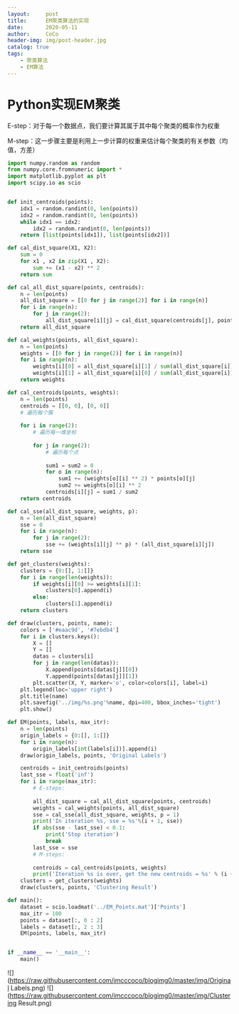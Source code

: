 ```yaml
---
layout:     post
title:      EM聚类算法的实现
date:       2020-05-11
author:     CoCo
header-img: img/post-header.jpg
catalog: true
tags:
    - 聚类算法
    - EM算法
---
```


<head>
    <script src="https://cdn.mathjax.org/mathjax/latest/MathJax.js?config=TeX-AMS-MML_HTMLorMML" type="text/javascript"></script>
    <script type="text/x-mathjax-config">
        MathJax.Hub.Config({
            tex2jax: {
            skipTags: ['script', 'noscript', 'style', 'textarea', 'pre'],
            inlineMath: [['$','$']]
            }
        });
    </script>
</head>

# Python实现EM聚类
E-step：对于每一个数据点，我们要计算其属于其中每个聚类的概率作为权重

M-step：这一步骤主要是利用上一步计算的权重来估计每个聚类的有关参数（均值，方差）
```py
import numpy.random as random
from numpy.core.fromnumeric import *
import matplotlib.pyplot as plt
import scipy.io as scio


def init_centroids(points):
    idx1 = random.randint(0, len(points))
    idx2 = random.randint(0, len(points))
    while idx1 == idx2:
        idx2 = random.randint(0, len(points))
    return [list(points[idx1]), list(points[idx2])]

def cal_dist_square(X1, X2):
    sum = 0
    for x1 , x2 in zip(X1 , X2):
        sum += (x1 - x2) ** 2
    return sum

def cal_all_dist_square(points, centroids):
    n = len(points)
    all_dist_square = [[0 for j in range(2)] for i in range(n)]
    for i in range(n):
        for j in range(2):
            all_dist_square[i][j] = cal_dist_square(centroids[j], points[i])
    return all_dist_square

def cal_weights(points, all_dist_square):
    n = len(points)
    weights = [[0 for j in range(2)] for i in range(n)]
    for i in range(n):
        weights[i][0] = all_dist_square[i][1] / sum(all_dist_square[i])
        weights[i][1] = all_dist_square[i][0] / sum(all_dist_square[i])
    return weights

def cal_centroids(points, weights):
    n = len(points)
    centroids = [[0, 0], [0, 0]]
    # 遍历每个簇
    
    for i in range(2):
        # 遍历每一维坐标
        
        for j in range(2):
            # 遍历每个点
            
            sum1 = sum2 = 0
            for o in range(n):
                sum1 += (weights[o][i] ** 2) * points[o][j]
                sum2 += weights[o][i] ** 2
            centroids[i][j] = sum1 / sum2
    return centroids

def cal_sse(all_dist_square, weights, p):
    n = len(all_dist_square)
    sse = 0
    for i in range(n):
        for j in range(2):
            sse += (weights[i][j] ** p) * (all_dist_square[i][j])
    return sse

def get_clusters(weights):
    clusters = {0:[], 1:[]}
    for i in range(len(weights)):
        if weights[i][0] >= weights[i][1]:
            clusters[0].append(i)
        else:
            clusters[1].append(i)
    return clusters

def draw(clusters, points, name):
    colors = ['#eaac9d', '#7ebdb4']
    for i in clusters.keys():
        X = []
        Y = []
        datas = clusters[i]
        for j in range(len(datas)):
            X.append(points[datas[j]][0])
            Y.append(points[datas[j]][1])
        plt.scatter(X, Y, marker='o', color=colors[i], label=i)
    plt.legend(loc='upper right')
    plt.title(name)
    plt.savefig('../img/%s.png'%name, dpi=400, bbox_inches='tight')
    plt.show()

def EM(points, labels, max_itr):
    n = len(points)
    origin_labels = {0:[], 1:[]}
    for i in range(n):
        origin_labels[int(labels[i])].append(i)
    draw(origin_labels, points, 'Original Labels')

    centroids = init_centroids(points)
    last_sse = float('inf')
    for i in range(max_itr):
        # E-steps:
        
        all_dist_square = cal_all_dist_square(points, centroids)
        weights = cal_weights(points, all_dist_square)
        sse = cal_sse(all_dist_square, weights, p = 1)
        print('In iteration %s, sse = %s'%(i + 1, sse))
        if abs(sse - last_sse) < 0.1:
            print('Stop iteration')
            break
        last_sse = sse
        # M-steps:
        
        centroids = cal_centroids(points, weights)
        print('Iteration %s is over, get the new centroids = %s' % (i + 1, centroids))
    clusters = get_clusters(weights)
    draw(clusters, points, 'Clustering Result')

def main():
    dataset = scio.loadmat('../EM_Points.mat')['Points']
    max_itr = 100
    points = dataset[:, 0 : 2]
    labels = dataset[:, 2 : 3]
    EM(points, labels, max_itr)


if __name__ == '__main__':
    main()
```
![](https://raw.githubusercontent.com/imcccoco/blogimg0/master/img/Original Labels.png)
![](https://raw.githubusercontent.com/imcccoco/blogimg0/master/img/Clustering Result.png)
